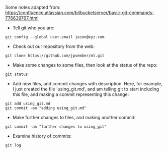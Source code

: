 Some notes adapted from:   https://confluence.atlassian.com/bitbucketserver/basic-git-commands-776639767.html


+ Tell git who you are:
```
git config --global user.email jason@xyz.com
```

+ Check out our repository from the web:
```
git clone https://github.com/jpsember/ml.git
```

+ Make some changes to some files, then look at the status of the repo:
```
git status
```

+ Add new files, and commit changes with description.  Here, for example, I just created the file 'using_git.md', and am telling git to start including this file, and making a commit representing this change:
```
git add using_git.md
git commit -am "adding using_git.md"
```

+ Make further changes to files, and making another commit:
```
git commit -am "further changes to using_git"
```

+ Examine history of commits:
```
git log
```
